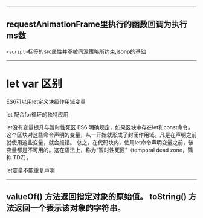 ----------
requestAnimationFrame里执行的函数回调为执行ms数
----------
`<script>`标签的src属性并不被同源策略所约束,jsonp的基础

----------
# let var 区别
ES6可以用let定义块级作用域变量

let 配合for循环的独特应用

let没有变量提升与暂时性死区
ES6 明确规定，如果区块中存在let和const命令，这个区块对这些命令声明的变量，从一开始就形成了封闭作用域。凡是在声明之前就使用这些变量，就会报错。
总之，在代码块内，使用let命令声明变量之前，该变量都是不可用的。这在语法上，称为“暂时性死区”（temporal dead zone，简称 TDZ）。

let变量不能重复声明

----------
valueOf() 方法返回指定对象的原始值。
toString() 方法返回一个表示该对象的字符串。
----------




